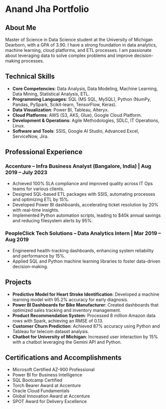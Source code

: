 # Anand Jha Portfolio

## About Me
Master of Science in Data Science student at the University of Michigan Dearborn, with a GPA of 3.90. I have a strong foundation in data analytics, machine learning, cloud platforms, and ETL processes. I am passionate about leveraging data to solve complex problems and improve decision-making processes.

## Technical Skills
- **Core Competencies**: Data Analysis, Data Modeling, Machine Learning, Data Mining, Statistical Analysis, ETL.
- **Programming Languages**: SQL (MS SQL, MySQL), Python (NumPy, Pandas, PySpark, Scikit-learn, TensorFlow, Keras).
- **Data Visualization**: Power BI, Tableau, Alteryx.
- **Cloud Platforms**: AWS (S3, AKS, Glue), Google Cloud Platform.
- **Development & Operations**: Agile Methodologies, SDLC, IT Operations, Linux.
- **Software and Tools**: SSIS, Google AI Studio, Advanced Excel, ServiceNow, Jira.

## Professional Experience

### Accenture – Infra Business Analyst (Bangalore, India) | Aug 2019 – July 2023
- Achieved 100% SLA compliance and improved quality across IT Ops teams for various clients.
- Designed SQL-based ETL packages with SSIS, automating processes and optimizing ETL by 15%.
- Developed Power BI dashboards, accelerating ticket resolution by 20% with real-time insights.
- Implemented Python automation scripts, leading to $40k annual savings and reducing filesystem alerts by 95%.

### PeopleClick Tech Solutions – Data Analytics Intern | Mar 2019 – Aug 2019
- Engineered health-tracking dashboards, enhancing system reliability and performance by 15%.
- Applied SQL and Python machine learning libraries to foster data-driven decision-making.

## Projects
- **Predictive Model for Heart Stroke Identification**: Developed a machine learning model with 95.2% accuracy for early diagnosis.
- **Power BI Dashboards for Bike Manufacturer**: Created dashboards that optimized sales tracking and inventory management.
- **Product Recommendation System**: Processed 8 million Amazon data rows with Spark, achieving an RMSE of 0.13.
- **Customer Churn Prediction**: Achieved 87% accuracy using Python and Tableau for telecom dataset analysis.
- **Chatbot for University of Michigan**: Increased user interaction by 15% with a chatbot leveraging the Gemini API and Python.

## Certifications and Accomplishments
- Microsoft Certified AZ-900 Professional
- Power BI for Business Intelligence
- SQL Bootcamp Certified
- Torch Bearer Award at Accenture
- Oracle Cloud Fundamentals
- Global Innovation Award at Accenture
- SPOT Award for Delivery Excellence
